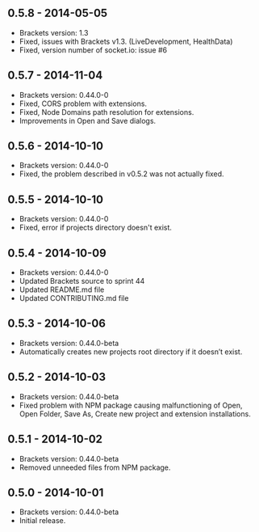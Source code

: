 ## 0.5.8 - 2014-05-05
* Brackets version: 1.3
* Fixed, issues with Brackets v1.3. (LiveDevelopment, HealthData)
* Fixed, version number of socket.io: issue #6

## 0.5.7 - 2014-11-04
* Brackets version: 0.44.0-0
* Fixed, CORS problem with extensions.
* Fixed, Node Domains path resolution for extensions.
* Improvements in Open and Save dialogs.

## 0.5.6 - 2014-10-10
* Brackets version: 0.44.0-0
* Fixed, the problem described in v0.5.2 was not actually fixed.

## 0.5.5 - 2014-10-10
* Brackets version: 0.44.0-0
* Fixed, error if projects directory doesn't exist.

## 0.5.4 - 2014-10-09
* Brackets version: 0.44.0-0
* Updated Brackets source to sprint 44
* Updated README.md file
* Updated CONTRIBUTING.md file

## 0.5.3 - 2014-10-06
* Brackets version: 0.44.0-beta
* Automatically creates new projects root directory if it doesn’t exist.

## 0.5.2 - 2014-10-03
* Brackets version: 0.44.0-beta
* Fixed problem with NPM package causing malfunctioning of Open, Open Folder, Save As, Create new project and extension installations.

## 0.5.1 - 2014-10-02
* Brackets version: 0.44.0-beta
* Removed unneeded files from NPM package.

## 0.5.0 - 2014-10-01
* Brackets version: 0.44.0-beta
* Initial release.
